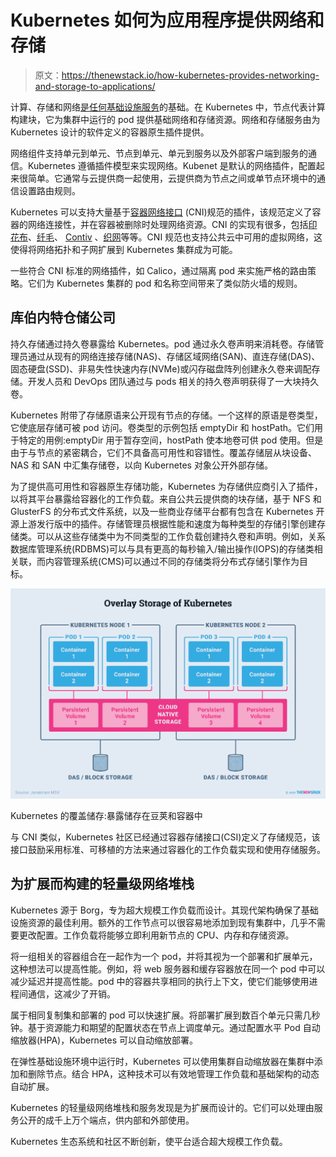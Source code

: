 # Kubernetes 如何为应用程序提供网络和存储

> 原文：<https://thenewstack.io/how-kubernetes-provides-networking-and-storage-to-applications/>

计算、存储和网络[是任何基础设施服务](https://thenewstack.io/how-do-applications-run-on-kubernetes/)的基础。在 Kubernetes 中，节点代表计算构建块，它为集群中运行的 pod 提供基础网络和存储资源。网络和存储服务由为 Kubernetes 设计的软件定义的容器原生插件提供。

网络组件支持单元到单元、节点到单元、单元到服务以及外部客户端到服务的通信。Kubernetes 遵循插件模型来实现网络。Kubenet 是默认的网络插件，配置起来很简单。它通常与云提供商一起使用，云提供商为节点之间或单节点环境中的通信设置路由规则。

Kubernetes 可以支持大量基于[容器网络接口](https://github.com/containernetworking/cni) (CNI)规范的插件，该规范定义了容器的网络连接性，并在容器被删除时处理网络资源。CNI 的实现有很多，包括[印花布](https://github.com/projectcalico/calico)、[纤毛](https://github.com/cilium/cilium)、 [Contiv](https://github.com/contiv) 、[织网](https://github.com/weaveworks/weave)等等。CNI 规范也支持公共云中可用的虚拟网络，这使得将网络拓扑和子网扩展到 Kubernetes 集群成为可能。

一些符合 CNI 标准的网络插件，如 Calico，通过隔离 pod 来实施严格的路由策略。它们为 Kubernetes 集群的 pod 和名称空间带来了类似防火墙的规则。

## 库伯内特仓储公司

持久存储通过持久卷暴露给 Kubernetes。pod 通过永久卷声明来消耗卷。存储管理员通过从现有的网络连接存储(NAS)、存储区域网络(SAN)、直连存储(DAS)、固态硬盘(SSD)、非易失性快速内存(NVMe)或闪存磁盘阵列创建永久卷来调配存储。开发人员和 DevOps 团队通过与 pods 相关的持久卷声明获得了一大块持久卷。

Kubernetes 附带了存储原语来公开现有节点的存储。一个这样的原语是卷类型，它使底层存储可被 pod 访问。卷类型的示例包括 emptyDir 和 hostPath。它们用于特定的用例:emptyDir 用于暂存空间，hostPath 使本地卷可供 pod 使用。但是由于与节点的紧密耦合，它们不具备高可用性和容错性。覆盖存储层从块设备、NAS 和 SAN 中汇集存储卷，以向 Kubernetes 对象公开外部存储。

为了提供高可用性和容器原生存储功能，Kubernetes 为存储供应商引入了插件，以将其平台暴露给容器化的工作负载。来自公共云提供商的块存储，基于 NFS 和 GlusterFS 的分布式文件系统，以及一些商业存储平台都有包含在 Kubernetes 开源上游发行版中的插件。存储管理员根据性能和速度为每种类型的存储引擎创建存储类。可以从这些存储类中为不同类型的工作负载创建持久卷和声明。例如，关系数据库管理系统(RDBMS)可以与具有更高的每秒输入/输出操作(IOPS)的存储类相关联，而内容管理系统(CMS)可以通过不同的存储类将分布式存储引擎作为目标。

[![](img/0369afca64065c77389551a1596c1127.png)](https://cdn.thenewstack.io/media/2020/09/c83072bf-kube-storage.png)

Kubernetes 的覆盖储存:暴露储存在豆荚和容器中

与 CNI 类似，Kubernetes 社区已经通过容器存储接口(CSI)定义了存储规范，该接口鼓励采用标准、可移植的方法来通过容器化的工作负载实现和使用存储服务。

## 为扩展而构建的轻量级网络堆栈

Kubernetes 源于 Borg，专为超大规模工作负载而设计。其现代架构确保了基础设施资源的最佳利用。额外的工作节点可以很容易地添加到现有集群中，几乎不需要更改配置。工作负载将能够立即利用新节点的 CPU、内存和存储资源。

将一组相关的容器组合在一起作为一个 pod，并将其视为一个部署和扩展单元，这种想法可以提高性能。例如，将 web 服务器和缓存容器放在同一个 pod 中可以减少延迟并提高性能。pod 中的容器共享相同的执行上下文，使它们能够使用进程间通信，这减少了开销。

属于相同复制集和部署的 pod 可以快速扩展。将部署扩展到数百个单元只需几秒钟。基于资源能力和期望的配置状态在节点上调度单元。通过配置水平 Pod 自动缩放器(HPA)，Kubernetes 可以自动缩放部署。

在弹性基础设施环境中运行时，Kubernetes 可以使用集群自动缩放器在集群中添加和删除节点。结合 HPA，这种技术可以有效地管理工作负载和基础架构的动态自动扩展。

Kubernetes 的轻量级网络堆栈和服务发现是为扩展而设计的。它们可以处理由服务公开的成千上万个端点，供内部和外部使用。

Kubernetes 生态系统和社区不断创新，使平台适合超大规模工作负载。

<svg xmlns:xlink="http://www.w3.org/1999/xlink" viewBox="0 0 68 31" version="1.1"><title>Group</title> <desc>Created with Sketch.</desc></svg>